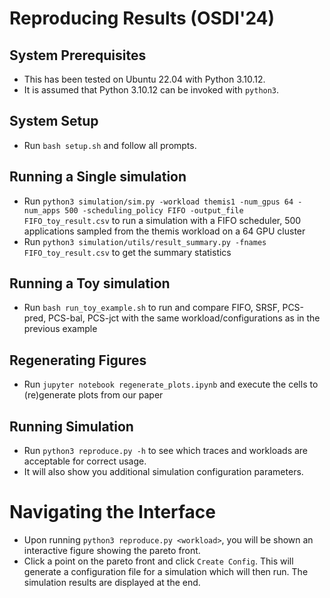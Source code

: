 # Reproducing Results (OSDI'24)

## System Prerequisites 

* This has been tested on Ubuntu 22.04 with Python 3.10.12. 
* It is assumed that Python 3.10.12 can be invoked with `python3`.

## System Setup

* Run `bash setup.sh` and follow all prompts. 

## Running a Single simulation

* Run `python3 simulation/sim.py -workload themis1 -num_gpus 64 -num_apps 500 -scheduling_policy FIFO -output_file FIFO_toy_result.csv` to run a simulation with a FIFO scheduler, 500 applications sampled from the themis workload on a 64 GPU cluster
* Run `python3 simulation/utils/result_summary.py -fnames FIFO_toy_result.csv` to get the summary statistics


## Running a Toy simulation

* Run `bash run_toy_example.sh` to run and compare FIFO, SRSF, PCS-pred, PCS-bal, PCS-jct with the same workload/configurations as in the previous example

## Regenerating Figures

* Run `jupyter notebook regenerate_plots.ipynb` and execute the cells to (re)generate plots from our paper

## Running Simulation 

* Run `python3 reproduce.py -h` to see which traces and workloads are acceptable for correct usage. 
* It will also show you additional simulation configuration parameters.

# Navigating the Interface

* Upon running `python3 reproduce.py <workload>`, you will be shown an interactive figure showing the pareto front. 
* Click a point on the pareto front and click `Create Config`. This will generate a configuration file for a simulation which will then run. The simulation results are displayed at the end.
